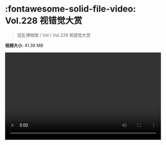 # :fontawesome-solid-file-video: Vol.228 视错觉大赏

> 混乱博物馆 / Vol / Vol.228 视错觉大赏

**视频大小**: 41.38 MB

<video id="V-2028dc7a9acd2dfef433a5515a8d01dc" width="512" height="288" preload="none" playsinline webkit-playsinline></video>